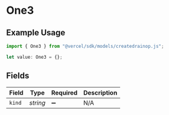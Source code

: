 # One3

## Example Usage

```typescript
import { One3 } from "@vercel/sdk/models/createdrainop.js";

let value: One3 = {};
```

## Fields

| Field              | Type               | Required           | Description        |
| ------------------ | ------------------ | ------------------ | ------------------ |
| `kind`             | *string*           | :heavy_minus_sign: | N/A                |